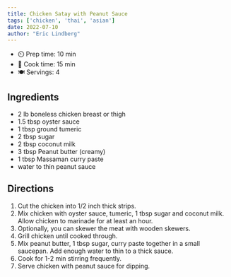 ```yaml
---
title: Chicken Satay with Peanut Sauce 
tags: ['chicken', 'thai', 'asian']
date: 2022-07-10 
author: "Eric Lindberg"
---
```


- ⏲️ Prep time: 10 min
- 🍳 Cook time: 15 min
- 🍽️ Servings: 4

## Ingredients

- 2 lb boneless chicken breast or thigh
- 1.5 tbsp oyster sauce
- 1 tbsp ground tumeric
- 2 tbsp sugar
- 2 tbsp coconut milk
- 3 tbsp Peanut butter (creamy)
- 1 tbsp Massaman curry paste
- water to thin peanut sauce

## Directions

1. Cut the chicken into 1/2 inch thick strips.
2. Mix chicken with oyster sauce, tumeric, 1 tbsp sugar and coconut milk.  Allow chicken to marinade for at least an hour.
3. Optionally, you can skewer the meat with wooden skewers.
4. Grill chicken until cooked through.
5. Mix peanut butter, 1 tbsp sugar, curry paste together in a small saucepan.  Add enough water to thin to a thick sauce.
6. Cook for 1-2 min stirring frequently.
7. Serve chicken with peanut sauce for dipping.

